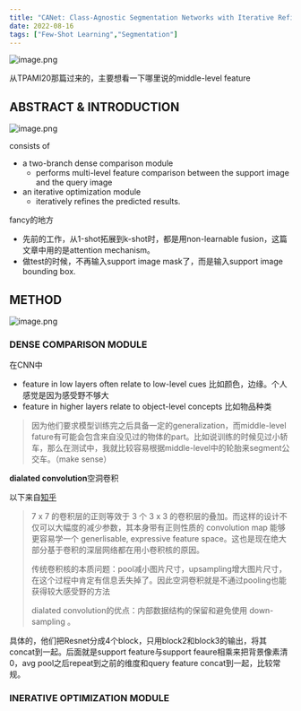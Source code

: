 ```yaml
---
title: "CANet: Class-Agnostic Segmentation Networks with Iterative Refinement and Attentive Few-Shot Learning"
date: 2022-08-16
tags: ["Few-Shot Learning","Segmentation"]
---
```


![image.png](https://s2.loli.net/2022/08/16/AiIQyMX2cZBlStK.png)

从TPAMI20那篇过来的，主要想看一下哪里说的middle-level feature

## ABSTRACT & INTRODUCTION

![image.png](https://s2.loli.net/2022/08/16/9DYVUmMyPNJnwkq.png)

consists of 

- a two-branch dense comparison module
  - performs multi-level feature comparison between the support image and the query image
- an iterative optimization module 
  - iteratively refines the predicted results. 

fancy的地方

- 先前的工作，从1-shot拓展到k-shot时，都是用non-learnable fusion，这篇文章中用的是attention mechanism。
- 做test的时候，不再输入support image mask了，而是输入support image bounding box.

## METHOD

![image.png](https://s2.loli.net/2022/08/16/Ea6tJYghbZvXCiW.png)

### DENSE COMPARISON MODULE

在CNN中

- feature in low layers often relate to low-level cues 比如颜色，边缘。个人感觉是因为感受野不够大
- feature in higher layers relate to object-level concepts 比如物品种类

> 因为他们要求模型训练完之后具备一定的generalization，而middle-level fature有可能会包含来自没见过的物体的part。比如说训练的时候见过小轿车，那么在测试中，我就比较容易根据middle-level中的轮胎来segment公交车。（make sense）

**dialated convolution**空洞卷积

以下来自[知乎](https://www.zhihu.com/question/54149221)

>  7 x 7 的卷积层的正则等效于 3 个 3 x 3 的卷积层的叠加。而这样的设计不仅可以大幅度的减少参数，其本身带有正则性质的 convolution map 能够更容易学一个 generlisable, expressive feature space。这也是现在绝大部分基于卷积的深层网络都在用小卷积核的原因。
>
> 传统卷积核的本质问题：pool减小图片尺寸，upsampling增大图片尺寸，在这个过程中肯定有信息丢失掉了。因此空洞卷积就是不通过pooling也能获得较大感受野的方法
>
> dialated convolution的优点：内部数据结构的保留和避免使用 down-sampling 。

具体的，他们把Resnet分成4个block，只用block2和block3的输出，将其concat到一起。后面就是support feature与support feaure相乘来把背景像素清0，avg pool之后repeat到之前的维度和query feature concat到一起，比较常规。

### INERATIVE OPTIMIZATION MODULE



